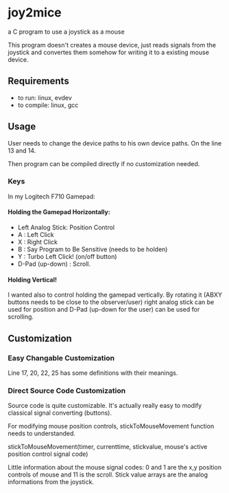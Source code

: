 # joy2mice
a C program to use a joystick as a mouse

This program doesn't creates a mouse device, just reads signals from the joystick
and convertes them somehow for writing it to a existing mouse device.

## Requirements

- to run: linux, evdev
- to compile: linux, gcc

## Usage

User needs to change the device paths to his own device paths.
On the line 13 and 14.

Then program can be compiled directly if no customization needed.

### Keys

In my Logitech F710 Gamepad:

#### Holding the Gamepad Horizontally:

- Left Analog Stick: Position Control
- A : Left Click
- X : Right Click
- B : Say Program to Be Sensitive (needs to be holden)
- Y : Turbo Left Click! (on/off button)
- D-Pad (up-down) : Scroll. 

#### Holding Vertical!

I wanted also to control holding the gamepad vertically. By rotating
it (ABXY buttons needs to be close to the observer/user) right analog
stick can be used for position and D-Pad (up-down for the user) can be
used for scrolling.

## Customization

### Easy Changable Customization

Line 17, 20, 22, 25 has some definitions with their meanings.

### Direct Source Code Customization

Source code is quite customizable. It's actually really easy to modify
classical signal converting (buttons).

For modifying mouse position controls, stickToMouseMovement function 
needs to understanded.

stickToMouseMovement(timer, currenttime, stickvalue, mouse's active position control signal code)

Little information about the mouse signal codes: 0 and 1 are the x,y position controls of mouse and 11 is the scroll. Stick
value arrays are the analog informations from the joystick.
